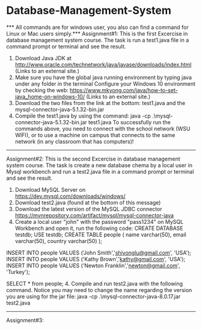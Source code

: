 # Database-Management-System
*** All commands are for windows user, you also can find a command for Linux or Mac users simply.***
Assignment#1:
This is the first Excercise in database management system course.
The task is run a test1.java file in a command prompt or terminal and see the result.
1. Download Java JDK at http://www.oracle.com/technetwork/java/javase/downloads/index.html (Links to an external site.)
2. Make sure you have the global java running environment by typing java under any folder in the terminal
Configure your Windows 10 environment by checking the web: https://www.mkyong.com/java/how-to-set-java_home-on-windows-10/ (Links to an external site.)
3. Download the two files from the link at the bottom: test1.java and the mysql-connector-java-5.1.32-bin.jar
4. Compile the test1.java by using the command: java -cp .\mysql-connector-java-5.1.32-bin.jar test1.java
To successfully run the commands above, you need to connect with the school network (WSU WIFI), or to use a machine on campus that connects to the same network (in any classroom that has computers)!
_________________________________________________________________________________________________________________________________________
Assignment#2:
This is the second Excercise in database management system course.
The task is create a new database chema by a local user in Mysql workbench and run a test2.java file in a command prompt or terminal and see the result.
1. Download MySQL Server on https://dev.mysql.com/downloads/windows/
2. Download test2.java (found at the bottom of this message)
3. Download the latest version of the MySQL JDBC connector https://mvnrepository.com/artifact/mysql/mysql-connector-java
4. Create a local user "john" with the password "pass1234" on MySQL Workbench and open it, run the following code:
CREATE DATABASE testdb;
USE testdb;
CREATE TABLE people (
     name varchar(50),
     email varchar(50),
     country varchar(50)
);

INSERT INTO people VALUES ('John Smith','shiyonglu@gmail.com', 'USA');
INSERT INTO people VALUES ('Kathy Brown','kathy@gmail.com', 'USA');
INSERT INTO people VALUES ('Newton Franklin','newton@gmail.com', 'Turkey');

SELECT * from people;
4. Compile and run test2.java with the following command. Notice you may need to change the name regarding the version you are using for the jar file: java  -cp .\mysql-connector-java-8.0.17.jar test2.java

_______________________________________________________________________________________________________________________________________
Assignment#3:



